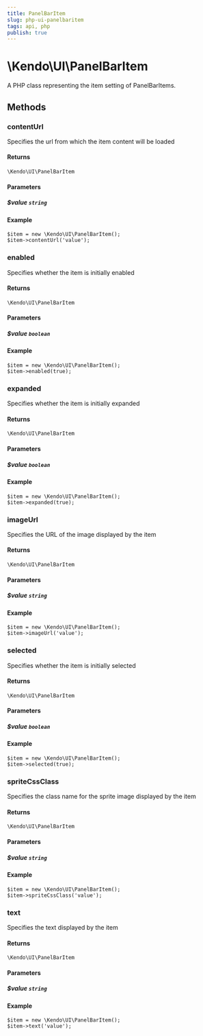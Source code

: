 ```yaml
---
title: PanelBarItem
slug: php-ui-panelbaritem
tags: api, php
publish: true
---
```


# \Kendo\UI\PanelBarItem

A PHP class representing the item setting of PanelBarItems.


## Methods

### contentUrl
Specifies the url from which the item content will be loaded

#### Returns
`\Kendo\UI\PanelBarItem`

#### Parameters

##### $value `string`



#### Example 
    $item = new \Kendo\UI\PanelBarItem();
    $item->contentUrl('value');

### enabled
Specifies whether the item is initially enabled

#### Returns
`\Kendo\UI\PanelBarItem`

#### Parameters

##### $value `boolean`



#### Example 
    $item = new \Kendo\UI\PanelBarItem();
    $item->enabled(true);

### expanded
Specifies whether the item is initially expanded

#### Returns
`\Kendo\UI\PanelBarItem`

#### Parameters

##### $value `boolean`



#### Example 
    $item = new \Kendo\UI\PanelBarItem();
    $item->expanded(true);

### imageUrl
Specifies the URL of the image displayed by the item

#### Returns
`\Kendo\UI\PanelBarItem`

#### Parameters

##### $value `string`



#### Example 
    $item = new \Kendo\UI\PanelBarItem();
    $item->imageUrl('value');

### selected
Specifies whether the item is initially selected

#### Returns
`\Kendo\UI\PanelBarItem`

#### Parameters

##### $value `boolean`



#### Example 
    $item = new \Kendo\UI\PanelBarItem();
    $item->selected(true);

### spriteCssClass
Specifies the class name for the sprite image displayed by the item

#### Returns
`\Kendo\UI\PanelBarItem`

#### Parameters

##### $value `string`



#### Example 
    $item = new \Kendo\UI\PanelBarItem();
    $item->spriteCssClass('value');

### text
Specifies the text displayed by the item

#### Returns
`\Kendo\UI\PanelBarItem`

#### Parameters

##### $value `string`



#### Example 
    $item = new \Kendo\UI\PanelBarItem();
    $item->text('value');

